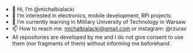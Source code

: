 - 👋 Hi, I’m @michalbialacki
- 👀 I’m interested in electronics, mobile development, RPi projects
- 🌱 I’m currently learning in Military University of Technology in Warsaw
- 📫 How to reach me: michalbialacki@gmail.com or instagram: @rzurav
- All repositories are developed by me and I do not give consent to use them (nor fragments of them) without informing me beforehand. 
<!---
michalbialacki/michalbialacki is a ✨ special ✨ repository because its `README.md` (this file) appears on your GitHub profile.
You can click the Preview link to take a look at your changes.
--->
